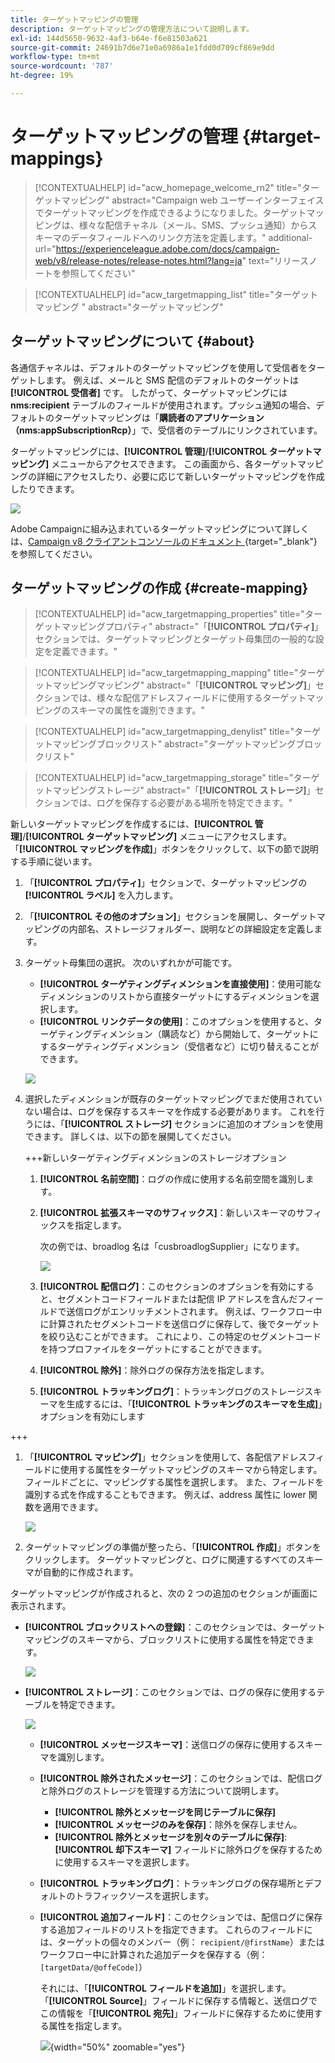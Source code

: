 ```yaml
---
title: ターゲットマッピングの管理
description: ターゲットマッピングの管理方法について説明します。
exl-id: 144d5650-9632-4af3-b64e-f6e81503a621
source-git-commit: 24691b7d6e71e0a6986a1e1fdd0d709cf869e9dd
workflow-type: tm+mt
source-wordcount: '787'
ht-degree: 19%

---
```


# ターゲットマッピングの管理 {#target-mappings}


>[!CONTEXTUALHELP]
>id="acw_homepage_welcome_rn2"
>title="ターゲットマッピング"
>abstract="Campaign web ユーザーインターフェイスでターゲットマッピングを作成できるようになりました。ターゲットマッピングは、様々な配信チャネル（メール、SMS、プッシュ通知）からスキーマのデータフィールドへのリンク方法を定義します。"
>additional-url="https://experienceleague.adobe.com/docs/campaign-web/v8/release-notes/release-notes.html?lang=ja" text="リリースノートを参照してください"

>[!CONTEXTUALHELP]
>id="acw_targetmapping_list"
>title="ターゲットマッピング "
>abstract="ターゲットマッピング"

## ターゲットマッピングについて {#about}

各通信チャネルは、デフォルトのターゲットマッピングを使用して受信者をターゲットします。 例えば、メールと SMS 配信のデフォルトのターゲットは **[!UICONTROL 受信者]** です。 したがって、ターゲットマッピングには **nms:recipient** テーブルのフィールドが使用されます。プッシュ通知の場合、デフォルトのターゲットマッピングは「**購読者のアプリケーション（nms:appSubscriptionRcp）**」で、受信者のテーブルにリンクされています。

ターゲットマッピングには、**[!UICONTROL 管理]**/**[!UICONTROL ターゲットマッピング]** メニューからアクセスできます。 この画面から、各ターゲットマッピングの詳細にアクセスしたり、必要に応じて新しいターゲットマッピングを作成したりできます。

![](assets/target-mappings-list.png)

Adobe Campaignに組み込まれているターゲットマッピングについて詳しくは、[Campaign v8 クライアントコンソールのドキュメント ](https://experienceleague.adobe.com/docs/campaign/campaign-v8/audience/add-profiles/target-mappings.html?lang=ja){target="_blank"} を参照してください。

## ターゲットマッピングの作成 {#create-mapping}

>[!CONTEXTUALHELP]
>id="acw_targetmapping_properties"
>title="ターゲットマッピングプロパティ"
>abstract="「**[!UICONTROL プロパティ]**」セクションでは、ターゲットマッピングとターゲット母集団の一般的な設定を定義できます。"

>[!CONTEXTUALHELP]
>id="acw_targetmapping_mapping"
>title="ターゲットマッピングマッピング"
>abstract="「**[!UICONTROL マッピング]**」セクションでは、様々な配信アドレスフィールドに使用するターゲットマッピングのスキーマの属性を識別できます。"

>[!CONTEXTUALHELP]
>id="acw_targetmapping_denylist"
>title="ターゲットマッピングブロックリスト"
>abstract="ターゲットマッピングブロックリスト"

>[!CONTEXTUALHELP]
>id="acw_targetmapping_storage"
>title="ターゲットマッピングストレージ"
>abstract="「**[!UICONTROL ストレージ]**」セクションでは、ログを保存する必要がある場所を特定できます。"

新しいターゲットマッピングを作成するには、**[!UICONTROL 管理]**/**[!UICONTROL ターゲットマッピング]** メニューにアクセスします。 「**[!UICONTROL マッピングを作成]**」ボタンをクリックして、以下の節で説明する手順に従います。

1. 「**[!UICONTROL プロパティ]**」セクションで、ターゲットマッピングの **[!UICONTROL ラベル]** を入力します。

1. 「**[!UICONTROL その他のオプション]**」セクションを展開し、ターゲットマッピングの内部名、ストレージフォルダー、説明などの詳細設定を定義します。

1. ターゲット母集団の選択。 次のいずれかが可能です。

   * **[!UICONTROL ターゲティングディメンションを直接使用]**：使用可能なディメンションのリストから直接ターゲットにするディメンションを選択します。
   * **[!UICONTROL リンクデータの使用]**：このオプションを使用すると、ターゲティングディメンション（購読など）から開始して、ターゲットにするターゲティングディメンション（受信者など）に切り替えることができます。

   ![](assets/target-mappings-properties.png)

1. 選択したディメンションが既存のターゲットマッピングでまだ使用されていない場合は、ログを保存するスキーマを作成する必要があります。 これを行うには、「**[!UICONTROL ストレージ]** セクションに追加のオプションを使用できます。 詳しくは、以下の節を展開してください。

   +++新しいターゲティングディメンションのストレージオプション

   1. **[!UICONTROL 名前空間]**：ログの作成に使用する名前空間を識別します。
   1. **[!UICONTROL 拡張スキーマのサフィックス]**：新しいスキーマのサフィックスを指定します。

      次の例では、broadlog 名は「cusbroadlogSupplier」になります。

      ![](assets/target-mappings-new.png)

   1. **[!UICONTROL 配信ログ]**：このセクションのオプションを有効にすると、セグメントコードフィールドまたは配信 IP アドレスを含んだフィールドで送信ログがエンリッチメントされます。 例えば、ワークフロー中に計算されたセグメントコードを送信ログに保存して、後でターゲットを絞り込むことができます。 これにより、この特定のセグメントコードを持つプロファイルをターゲットにすることができます。

   1. **[!UICONTROL 除外]**：除外ログの保存方法を指定します。

   1. **[!UICONTROL トラッキングログ]**：トラッキングログのストレージスキーマを生成するには、「**[!UICONTROL トラッキングのスキーマを生成]**」オプションを有効にします

+++

1. 「**[!UICONTROL マッピング]**」セクションを使用して、各配信アドレスフィールドに使用する属性をターゲットマッピングのスキーマから特定します。 フィールドごとに、マッピングする属性を選択します。 また、フィールドを識別する式を作成することもできます。 例えば、address 属性に lower 関数を適用できます。

   ![](assets/target-mappings-mapping.png)

1. ターゲットマッピングの準備が整ったら、「**[!UICONTROL 作成]**」ボタンをクリックします。 ターゲットマッピングと、ログに関連するすべてのスキーマが自動的に作成されます。

ターゲットマッピングが作成されると、次の 2 つの追加のセクションが画面に表示されます。

* **[!UICONTROL ブロックリストへの登録]**：このセクションでは、ターゲットマッピングのスキーマから、ブロックリストに使用する属性を特定できます。

  ![](assets/target-mappings-denylisting.png)

* **[!UICONTROL ストレージ]**：このセクションでは、ログの保存に使用するテーブルを特定できます。

  ![](assets/target-mappings-storage.png)

   * **[!UICONTROL メッセージスキーマ]**：送信ログの保存に使用するスキーマを識別します。
   * **[!UICONTROL 除外されたメッセージ]**：このセクションでは、配信ログと除外ログのストレージを管理する方法について説明します。

      * **[!UICONTROL 除外とメッセージを同じテーブルに保存]**
      * **[!UICONTROL メッセージのみを保存]**：除外を保存しません。
      * **[!UICONTROL 除外とメッセージを別々のテーブルに保存]**: **[!UICONTROL 却下スキーマ]** フィールドに除外ログを保存するために使用するスキーマを選択します。

   * **[!UICONTROL トラッキングログ]**：トラッキングログの保存場所とデフォルトのトラフィックソースを選択します。
   * **[!UICONTROL 追加フィールド]**：このセクションでは、配信ログに保存する追加フィールドのリストを指定できます。 これらのフィールドには、ターゲットの個々のメンバー（例： `recipient/@firstName`）またはワークフロー中に計算された追加データを保存する（例：`[targetData/@offeCode]`）

     それには、「**[!UICONTROL フィールドを追加]**」を選択します。 「**[!UICONTROL Source]**」フィールドに保存する情報と、送信ログでこの情報を「**[!UICONTROL 宛先]**」フィールドに保存するために使用する属性を指定します。

     ![](assets/target-mappings-additional.png){width="50%" zoomable="yes"}
